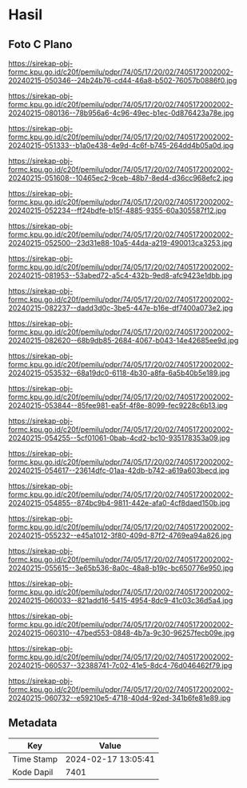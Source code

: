 # Hasil

## Foto C Plano

https://sirekap-obj-formc.kpu.go.id/c20f/pemilu/pdpr/74/05/17/20/02/7405172002002-20240215-050346--24b24b76-cd44-46a8-b502-76057b0886f0.jpg

https://sirekap-obj-formc.kpu.go.id/c20f/pemilu/pdpr/74/05/17/20/02/7405172002002-20240215-080136--78b956a6-4c96-49ec-b1ec-0d876423a78e.jpg

https://sirekap-obj-formc.kpu.go.id/c20f/pemilu/pdpr/74/05/17/20/02/7405172002002-20240215-051333--b1a0e438-4e9d-4c6f-b745-264dd4b05a0d.jpg

https://sirekap-obj-formc.kpu.go.id/c20f/pemilu/pdpr/74/05/17/20/02/7405172002002-20240215-051608--10465ec2-9ceb-48b7-8ed4-d36cc968efc2.jpg

https://sirekap-obj-formc.kpu.go.id/c20f/pemilu/pdpr/74/05/17/20/02/7405172002002-20240215-052234--ff24bdfe-b15f-4885-9355-60a305587f12.jpg

https://sirekap-obj-formc.kpu.go.id/c20f/pemilu/pdpr/74/05/17/20/02/7405172002002-20240215-052500--23d31e88-10a5-44da-a219-490013ca3253.jpg

https://sirekap-obj-formc.kpu.go.id/c20f/pemilu/pdpr/74/05/17/20/02/7405172002002-20240215-081953--53abed72-a5c4-432b-9ed8-afc9423e1dbb.jpg

https://sirekap-obj-formc.kpu.go.id/c20f/pemilu/pdpr/74/05/17/20/02/7405172002002-20240215-082237--dadd3d0c-3be5-447e-b16e-df7400a073e2.jpg

https://sirekap-obj-formc.kpu.go.id/c20f/pemilu/pdpr/74/05/17/20/02/7405172002002-20240215-082620--68b9db85-2684-4067-b043-14e42685ee9d.jpg

https://sirekap-obj-formc.kpu.go.id/c20f/pemilu/pdpr/74/05/17/20/02/7405172002002-20240215-053532--68a19dc0-6118-4b30-a8fa-6a5b40b5e189.jpg

https://sirekap-obj-formc.kpu.go.id/c20f/pemilu/pdpr/74/05/17/20/02/7405172002002-20240215-053844--85fee981-ea5f-4f8e-8099-fec9228c6b13.jpg

https://sirekap-obj-formc.kpu.go.id/c20f/pemilu/pdpr/74/05/17/20/02/7405172002002-20240215-054255--5cf01061-0bab-4cd2-bc10-935178353a09.jpg

https://sirekap-obj-formc.kpu.go.id/c20f/pemilu/pdpr/74/05/17/20/02/7405172002002-20240215-054617--23614dfc-01aa-42db-b742-a619a603becd.jpg

https://sirekap-obj-formc.kpu.go.id/c20f/pemilu/pdpr/74/05/17/20/02/7405172002002-20240215-054855--874bc9b4-9811-442e-afa0-4cf8daed150b.jpg

https://sirekap-obj-formc.kpu.go.id/c20f/pemilu/pdpr/74/05/17/20/02/7405172002002-20240215-055232--e45a1012-3f80-409d-87f2-4769ea94a826.jpg

https://sirekap-obj-formc.kpu.go.id/c20f/pemilu/pdpr/74/05/17/20/02/7405172002002-20240215-055615--3e65b536-8a0c-48a8-b19c-bc650776e950.jpg

https://sirekap-obj-formc.kpu.go.id/c20f/pemilu/pdpr/74/05/17/20/02/7405172002002-20240215-060033--821add16-5415-4954-8dc9-41c03c36d5a4.jpg

https://sirekap-obj-formc.kpu.go.id/c20f/pemilu/pdpr/74/05/17/20/02/7405172002002-20240215-060310--47bed553-0848-4b7a-9c30-96257fecb09e.jpg

https://sirekap-obj-formc.kpu.go.id/c20f/pemilu/pdpr/74/05/17/20/02/7405172002002-20240215-060537--32388741-7c02-41e5-8dc4-76d046462f79.jpg

https://sirekap-obj-formc.kpu.go.id/c20f/pemilu/pdpr/74/05/17/20/02/7405172002002-20240215-060732--e59210e5-4718-40d4-92ed-341b6fe81e89.jpg


## Metadata

| Key        | Value               |
| ---------- | ------------------- |
| Time Stamp | 2024-02-17 13:05:41 |
| Kode Dapil | 7401                |



